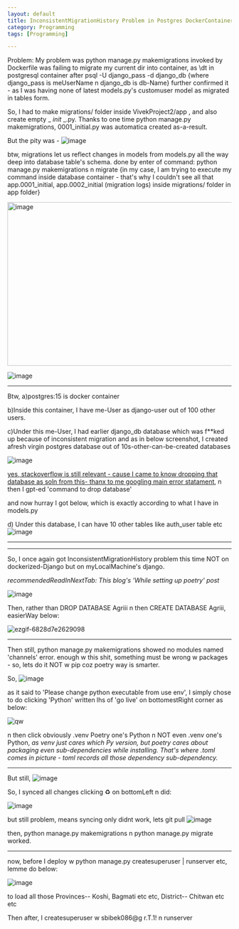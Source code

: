 ```yaml
---
layout: default
title: InconsistentMigrationHistory Problem in Postgres DockerContainer how2solve
category: Programming
tags: [Programming]

---
```


Problem:
My problem was python manage.py makemigrations invoked by Dockerfile was failing to migrate my current dir into container, as \dt in postgresql container after psql -U django_pass -d django_db {where django_pass is meUserName n django_db is db-Name} further confirmed it - as I was having none of latest models.py's customuser model as migrated in tables form.

So, I had to make migrations/ folder inside VivekProject2/app , and also create empty _ _init_ _.py. Thanks to one time python manage.py makemigrations, 0001_initial.py was automatica created as-a-result.  


But the pity was - 
![image](https://github.com/user-attachments/assets/78eb101d-d10b-4f9a-b1ea-2c6bddc15980)

btw,  migrations let us reflect changes in models from models.py all the way deep into database table's schema.
done by enter of command: python manage.py makemigrations n migrate
{in my case, I am trying to execute my command inside database container - that's why I couldn't see all that app.0001_initial, app.0002_initial (migration logs) inside migrations/ folder in app folder}

<img width="522" height="368" alt="image" src="https://github.com/user-attachments/assets/376cca5d-8f74-41ea-91c1-0a0dfe8ec26c" />

![image](https://github.com/user-attachments/assets/19c90cad-b3cc-43cf-823f-250790bec9b7)

---
Btw, 
a)postgres:15 is docker container

b)Inside this container, I have me-User as django-user out of 100 other users.

c)Under this me-User, I had earlier django_db database which was f**ked up because of inconsistent migration
and as in below screenshot, I created afresh virgin postgres database out of 10s-other-can-be-created databases

![image](https://github.com/user-attachments/assets/0318021b-5eff-4c36-8d99-f13e90bec2f3)

[yes, stackoverflow is still relevant - cause I came to know dropping that database as soln from this- thanx to me googling main error statament](https://stackoverflow.com/questions/65562875/migration-admin-0001-initial-is-applied-before-its-dependency-app-0001-initial-o), n then I gpt-ed 'command to drop database'

and now hurray I got below, which is exactly according to what I have in models.py

d) Under this database, I can have 10 other tables like auth_user table etc
![image](https://github.com/user-attachments/assets/b3730a39-c4a7-4872-adbc-4ef1366941d4)

---
---
So, I once again got InconsistentMigrationHistory problem this time NOT on dockerized-Django but on myLocalMachine's django.

_recommendedReadInNextTab: This blog's 'While setting up poetry' post_

![image](https://github.com/user-attachments/assets/bd6dfe13-f0b3-4c81-bf58-1b060acaa182)

Then,  rather than DROP DATABASE Agriii n then CREATE DATABASE Agriii, easierWay below:

![ezgif-6828d7e2629098](https://github.com/user-attachments/assets/4ba33938-475c-4cff-b120-e585bc43b9d5)

---
Then still, python manage.py makemigrations showed no modules named 'channels' error. enough w this shit, something must be wrong w packages - so, lets do it NOT w pip coz poetry way is smarter.

So, ![image](https://github.com/user-attachments/assets/2a6e189d-8987-48b0-a661-22cc5c158b06)

as it said to 'Please change python executable from use env', I simply chose to do clicking 'Python' written lhs of 'go live' on bottomestRight corner as below:

![qw](https://github.com/user-attachments/assets/e107b626-13ef-4140-b8f5-ad8b08031ac7)

n then click obviously .venv Poetry one's Python n NOT even .venv one's Python, _as venv just cares which Py version, but poetry cares about packaging even sub-dependencies while installing. That's where .toml comes in picture - toml records all those dependency sub-dependency._

---
But still,
![image](https://github.com/user-attachments/assets/77385dc1-b779-4a19-84f2-f42048030638)

So, I synced all changes clicking ♻️ on bottomLeft n did:

![image](https://github.com/user-attachments/assets/c7e9fd8e-cad1-4eb3-ac42-b8451fa1ae63)

but still problem, means syncing only didnt work, lets git pull
![image](https://github.com/user-attachments/assets/54f5fee4-772f-4e6a-9a22-4956ab80f8cb)

then, python manage.py makemigrations n python manage.py migrate worked.

---
now, before I deploy w python manage.py createsuperuser | runserver etc, lemme do below:

![image](https://github.com/user-attachments/assets/59ac621a-b8e3-4131-9fbf-be59b0b6d3a0)

to load all those Provinces-- Koshi, Bagmati etc etc, District-- Chitwan etc etc

Then after, I createsuperuser w sbibek086@g r.T.1! n runserver







